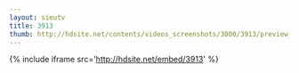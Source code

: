 ```yaml
---
layout: sieutv
title: 3913
thumb: http://hdsite.net/contents/videos_screenshots/3000/3913/preview_360p.mp4.jpg
---
```

{% include iframe src='http://hdsite.net/embed/3913' %}
 
